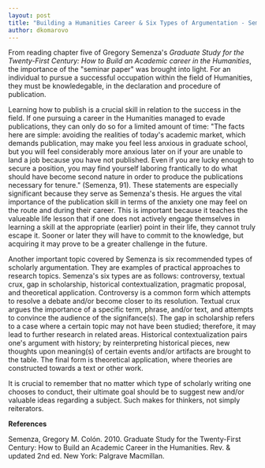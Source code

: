 ```yaml
---
layout: post
title: "Building a Humanities Career & Six Types of Argumentation - Semenza"
author: dkomarovo
---
```


From reading chapter five of Gregory Semenza's *Graduate Study for the Twenty-First Century: How to Build an Academic career in the 
Humanities*, the importance of the "seminar paper" was brought into light. For an individual to pursue a successful occupation within the 
field of Humanities, they must be knowledegable, in the declaration and procedure of publication. 

Learning how to publish is a crucial skill in relation to the success in the field. If one pursuing a career in the Humanities 
managed to evade publications, they can only do so for a limited amount of time: "The facts here are simple: avoiding the realities of 
today's academic market, which demands publication, may make you feel less anxious in graduate school, but you will feel considerably 
more anxious later on if your are unable to land a job because you have not published. Even if you are lucky enough to secure
a position, you may find yourself laboring frantically to do what should have become second nature in order to produce the
publications necessary for tenure." (Semenza, 91). These statements are especially significant because they serve as Semenza's thesis. 
He argues the vital importance of the publication skill in terms of the anxiety one may feel on the route and during their career.
This is important because it teaches the valueable life lesson that if one does not actively engage themselves in learning a skill
at the appropriate (earlier) point in their life, they cannot truly escape it. Sooner or later they will have to commit to the knowledge, 
but acquiring it may prove to be a greater challenge in the future.

Another important topic covered by Semenza is six recommended types of scholarly argumentation. They are examples of 
practical approaches to research topics. Semenza's six types are as follows: controversy, textual crux, gap in scholarship, 
historical contextualization, pragmatic proposal, and theoretical application. Controversy is a common form which attempts
to resolve a debate and/or become closer to its resolution. Textual crux argues the importance of a specific term, 
phrase, and/or text, and attempts to convince the audience of the signifance(s). The gap in scholarship refers to a case where a certain topic may not have been studied; therefore, it may lead to further research in related areas. Historical contextualization pairs one's argument with history; by reinterpreting historical pieces, new thoughts upon meaning(s) of certain events and/or artifacts are brought to the table. The final form is theoretical application, where theories are constructed towards a text or other work. 

It is crucial to remember that no matter which type of scholarly writing one chooses to conduct, their ultimate goal should be to suggest new and/or valuable ideas regarding a subject. Such makes for thinkers, not simply reiterators.


**References**

Semenza, Gregory M. Colón. 2010. Graduate Study for the Twenty-First Century: How to Build an Academic Career in the Humanities. 
Rev. & updated 2nd ed. New York: Palgrave Macmillan.

